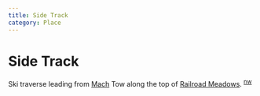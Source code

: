 ```yaml
---
title: Side Track
category: Place
---
```

# Side Track
Ski traverse leading from [Mach](Mach) Tow along the top of [Railroad Meadows](Railroad-Meadows). <sup>[nw][]</sup>


[nw]: Names-Walt "Meany Names by Walter Little, 1984"
